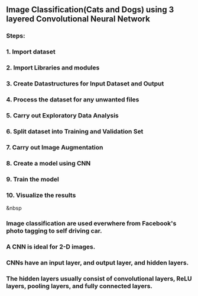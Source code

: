 ## Image Classification(Cats and Dogs) using 3 layered Convolutional Neural Network
### Steps:
### 1. Import dataset
### 2. Import Libraries and modules
### 3. Create Datastructures for Input Dataset and Output
### 4. Process the dataset for any unwanted files
### 5. Carry out Exploratory Data Analysis
### 6. Split dataset into Training and Validation Set
### 7. Carry out Image Augmentation 
### 8. Create a model using CNN
### 9. Train the model
### 10. Visualize the results
&nbsp
### Image classification are used everwhere from Facebook's photo tagging to self driving car.



### A CNN is ideal for 2-D images. 
### CNNs have an input layer, and output layer, and hidden layers. 
### The hidden layers usually consist of convolutional layers, ReLU layers, pooling layers, and fully connected layers.
